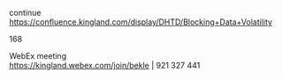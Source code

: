 
continue https://confluence.kingland.com/display/DHTD/Blocking+Data+Volatility

168

WebEx meeting   
https://kingland.webex.com/join/bekle   |  921 327 441     

